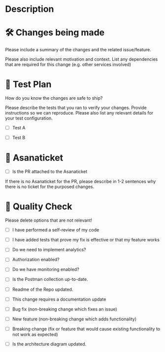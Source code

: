 # Description

# :hammer_and_wrench: Changes being made
Please include a summary of the changes and the related issue/feature.

Please also include relevant motivation and context. List any dependencies that are required for this change (e.g. other services involved)

# :microscope: Test Plan

How do you know the changes are safe to ship?

Please describe the tests that you ran to verify your changes. Provide instructions so we can reproduce. Please also list any relevant details for your test configuration.

- [ ] Test A
- [ ] Test B


# :ticket: Asanaticket 
- [ ] Is the PR attached to the Asanaticket

If there is no Asanaticket for the PR, please describe in 1-2 sentences why there is no ticket for the purposed changes.


# :flight_departure: Quality Check

Please delete options that are not relevant!

- [ ] I have performed a self-review of my code
- [ ] I have added tests that prove my fix is effective or that my feature works
- [ ] Do we need to implement analytics?
- [ ] Authorization enabled?
- [ ] Do we have monitoring enabled?
- [ ] Is the Postman collection up-to-date.
- [ ] Readme of the Repo updated.
- [ ] This change requires a documentation update

- [ ] Bug fix (non-breaking change which fixes an issue)
- [ ] New feature (non-breaking change which adds functionality)
- [ ] Breaking change (fix or feature that would cause existing functionality to not work as expected)
- [ ] Is the architecture diagram updated.